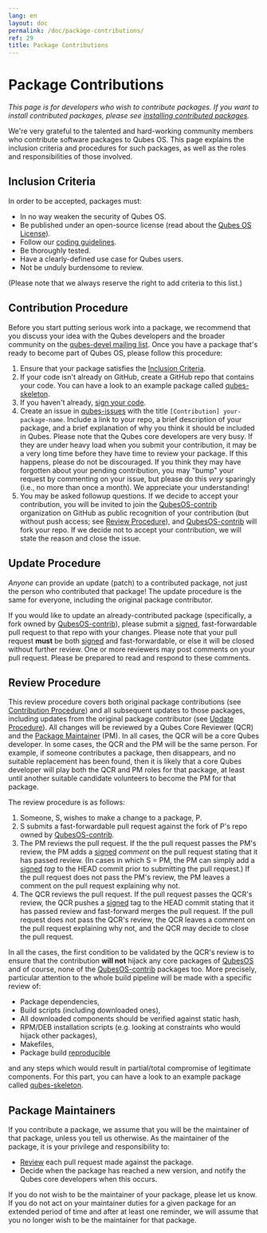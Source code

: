 ```yaml
---
lang: en
layout: doc
permalink: /doc/package-contributions/
ref: 29
title: Package Contributions
---
```


Package Contributions
=====================

_This page is for developers who wish to contribute packages.
If you want to install contributed packages, please see [installing contributed packages]._

We're very grateful to the talented and hard-working community members who contribute software packages to Qubes OS.
This page explains the inclusion criteria and procedures for such packages, as well as the roles and responsibilities of those involved.

Inclusion Criteria
------------------

In order to be accepted, packages must:

* In no way weaken the security of Qubes OS.
* Be published under an open-source license (read about the [Qubes OS License]).
* Follow our [coding guidelines].
* Be thoroughly tested.
* Have a clearly-defined use case for Qubes users.
* Not be unduly burdensome to review.

(Please note that we always reserve the right to add criteria to this list.)

Contribution Procedure
----------------------

Before you start putting serious work into a package, we recommend that you discuss your idea with the Qubes developers and the broader community on the [qubes-devel mailing list].
Once you have a package that's ready to become part of Qubes OS, please follow this procedure:

1. Ensure that your package satisfies the [Inclusion Criteria].
2. If your code isn't already on GitHub, create a GitHub repo that contains your code. You can have a look to an example package called [qubes-skeleton].
3. If you haven't already, [sign your code][sig].
4. Create an issue in [qubes-issues] with the title `[Contribution] your-package-name`.
   Include a link to your repo, a brief description of your package, and a brief explanation of why you think it should be included in Qubes.
   Please note that the Qubes core developers are very busy.
   If they are under heavy load when you submit your contribution, it may be a very long time before they have time to review your package.
   If this happens, please do not be discouraged.
   If you think they may have forgotten about your pending contribution, you may "bump" your request by commenting on your issue, but please do this *very* sparingly (i.e., no more than once a month).
   We appreciate your understanding!
5. You may be asked followup questions.
   If we decide to accept your contribution, you will be invited to join the [QubesOS-contrib] organization on GitHub as public recognition of your contribution (but without push access; see [Review Procedure]), and [QubesOS-contrib] will fork your repo.
   If we decide not to accept your contribution, we will state the reason and close the issue.

Update Procedure
----------------

*Anyone* can provide an update (patch) to a contributed package, not just the person who contributed that package!
The update procedure is the same for everyone, including the original package contributor.

If you would like to update an already-contributed package (specifically, a fork owned by [QubesOS-contrib]), please submit a [signed][sig], fast-forwardable pull request to that repo with your changes.
Please note that your pull request **must** be both [signed][sig] and fast-forwardable, or else it will be closed without further review.
One or more reviewers may post comments on your pull request.
Please be prepared to read and respond to these comments.

Review Procedure
----------------

This review procedure covers both original package contributions (see [Contribution Procedure]) and all subsequent updates to those packages, including updates from the original package contributor (see [Update Procedure]).
All changes will be reviewed by a Qubes Core Reviewer (QCR) and the [Package Maintainer] (PM).
In all cases, the QCR will be a core Qubes developer.
In some cases, the QCR and the PM will be the same person.
For example, if someone contributes a package, then disappears, and no suitable replacement has been found, then it is likely that a core Qubes developer will play both the QCR and PM roles for that package, at least until another suitable candidate volunteers to become the PM for that package.

The review procedure is as follows:

1. Someone, S, wishes to make a change to a package, P.
2. S submits a fast-forwardable pull request against the fork of P's repo owned by [QubesOS-contrib].
3. The PM reviews the pull request.
   If the the pull request passes the PM's review, the PM adds a [signed][sig] *comment* on the pull request stating that it has passed review.
   (In cases in which S = PM, the PM can simply add a [signed][sig] *tag* to the HEAD commit prior to submitting the pull request.)
   If the pull request does not pass the PM's review, the PM leaves a comment on the pull request explaining why not.
4. The QCR reviews the pull request.
   If the pull request passes the QCR's review, the QCR pushes a [signed][sig] tag to the HEAD commit stating that it has passed review and fast-forward merges the pull request.
   If the pull request does not pass the QCR's review, the QCR leaves a comment on the pull request explaining why not, and the QCR may decide to close the pull request.

In all the cases, the first condition to be validated by the QCR's review is to ensure that the contribution **will not** hijack any core packages of [QubesOS] and of course, none of the [QubesOS-contrib] packages too. More precisely, particular attention to the whole build pipeline will be made with a specific review of:

* Package dependencies,
* Build scripts (including downloaded ones),
* All downloaded components should be verified against static hash,
* RPM/DEB installation scripts (e.g. looking at constraints who would hijack other packages),
* Makefiles,
* Package build [reproducible]

and any steps which would result in partial/total compromise of legitimate components. For this part, you can have a look to an example package called [qubes-skeleton].

Package Maintainers
-------------------

If you contribute a package, we assume that you will be the maintainer of that package, unless you tell us otherwise.
As the maintainer of the package, it is your privilege and responsibility to:

* [Review][Review Procedure] each pull request made against the package.
* Decide when the package has reached a new version, and notify the Qubes core developers when this occurs.

If you do not wish to be the maintainer of your package, please let us know.
If you do not act on your maintainer duties for a given package for an extended period of time and after at least one reminder, we will assume that you no longer wish to be the maintainer for that package.

[installing contributed packages]: /doc/installing-contributed-packages/
[Inclusion Criteria]: #inclusion-criteria
[Contribution Procedure]: #contribution-procedure
[Update Procedure]: #update-procedure
[Review Procedure]: #review-procedure
[Package Maintainer]: #package-maintainers
[Qubes OS License]: /doc/license/
[sig]: /doc/code-signing/
[coding guidelines]: /doc/coding-style/
[qubes-devel mailing list]: /support/#qubes-devel
[QubesOS]: https://github.com/QubesOS
[QubesOS-contrib]: https://github.com/QubesOS-contrib
[qubes-issues]: https://github.com/QubesOS/qubes-issues/issues/
[reproducible]: https://reproducible-builds.org/
[qubes-skeleton]: https://github.com/QubesOS-contrib/qubes-skeleton
